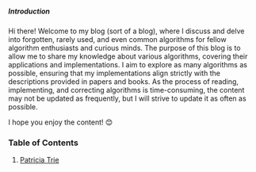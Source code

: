 ##### Introduction

Hi there! Welcome to my blog (sort of a blog), where I discuss and delve into forgotten, rarely used, 
and even common algorithms for fellow algorithm enthusiasts and curious minds. The purpose of this blog is to allow me 
to share my knowledge about various algorithms, covering their applications and implementations. 
I aim to explore as many algorithms as possible, ensuring that my implementations align strictly with the descriptions 
provided in papers and books. As the process of reading, implementing, and correcting algorithms is time-consuming, 
the content may not be updated as frequently, but I will strive to update it as often as possible.

I hope you enjoy the content! 😊



### Table of Contents

1. [Patricia Trie](https://github.com/GibsonRuitiari/gibsonruitiari.github.io/blob/main/Algorithms%20Write%20Ups/Patricia%20Trie.md)
